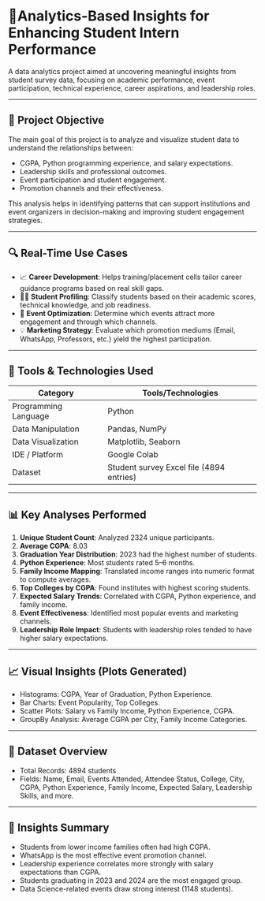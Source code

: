 # 🎯Analytics-Based Insights for Enhancing Student Intern Performance 

A data analytics project aimed at uncovering meaningful insights from student survey data, focusing on academic performance, event participation, technical experience, career aspirations, and leadership roles.

---

## 📌 Project Objective

The main goal of this project is to analyze and visualize student data to understand the relationships between:
- CGPA, Python programming experience, and salary expectations.
- Leadership skills and professional outcomes.
- Event participation and student engagement.
- Promotion channels and their effectiveness.

This analysis helps in identifying patterns that can support institutions and event organizers in decision-making and improving student engagement strategies.

---

## 🔍 Real-Time Use Cases

- 📈 **Career Development**: Helps training/placement cells tailor career guidance programs based on real skill gaps.
- 🧑‍🎓 **Student Profiling**: Classify students based on their academic scores, technical knowledge, and job readiness.
- 🏫 **Event Optimization**: Determine which events attract more engagement and through which channels.
- 💡 **Marketing Strategy**: Evaluate which promotion mediums (Email, WhatsApp, Professors, etc.) yield the highest participation.

---

## 🧰 Tools & Technologies Used

| Category             | Tools/Technologies               |
|----------------------|----------------------------------|
| Programming Language | Python                           |
| Data Manipulation    | Pandas, NumPy                    |
| Data Visualization   | Matplotlib, Seaborn              |
| IDE / Platform       | Google Colab                     |
| Dataset              | Student survey Excel file (4894 entries) |

---

## 📊 Key Analyses Performed

1. **Unique Student Count**: Analyzed 2324 unique participants.
2. **Average CGPA**: 8.03
3. **Graduation Year Distribution**: 2023 had the highest number of students.
4. **Python Experience**: Most students rated 5–6 months.
5. **Family Income Mapping**: Translated income ranges into numeric format to compute averages.
6. **Top Colleges by CGPA**: Found institutes with highest scoring students.
7. **Expected Salary Trends**: Correlated with CGPA, Python experience, and family income.
8. **Event Effectiveness**: Identified most popular events and marketing channels.
9. **Leadership Role Impact**: Students with leadership roles tended to have higher salary expectations.

---

## 📈 Visual Insights (Plots Generated)

- Histograms: CGPA, Year of Graduation, Python Experience.
- Bar Charts: Event Popularity, Top Colleges.
- Scatter Plots: Salary vs Family Income, Python Experience, CGPA.
- GroupBy Analysis: Average CGPA per City, Family Income Categories.

---

## 🔗 Dataset Overview

- Total Records: 4894 students
- Fields: Name, Email, Events Attended, Attendee Status, College, City, CGPA, Python Experience, Family Income, Expected Salary, Leadership Skills, and more.

---

## 🧠 Insights Summary

- Students from lower income families often had high CGPA.
- WhatsApp is the most effective event promotion channel.
- Leadership experience correlates more strongly with salary expectations than CGPA.
- Students graduating in 2023 and 2024 are the most engaged group.
- Data Science-related events draw strong interest (1148 students).


